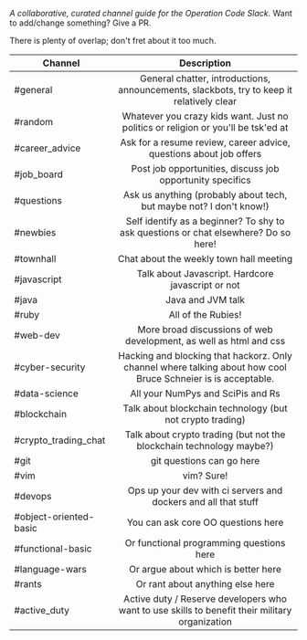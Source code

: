 *A collaborative, curated channel guide for the Operation Code Slack.* Want to add/change something? Give a PR.

There is plenty of overlap; don't fret about it too much.

| Channel | Description | 
| --------- |:--------------:|
| #general | General chatter, introductions, announcements, slackbots, try to keep it relatively clear | 
| #random | Whatever you crazy kids want. Just no politics or religion or you'll be tsk'ed at |
| #career_advice | Ask for a resume review, career advice, questions about job offers |
| #job_board | Post job opportunities, discuss job opportunity specifics |
| #questions | Ask us anything (probably about tech, but maybe not? I don't know!) |
| #newbies | Self identify as a beginner? To shy to ask questions or chat elsewhere? Do so here! |
| #townhall | Chat about the weekly town hall meeting || #dotnet | Talk about .net development |
| #javascript | Talk about Javascript. Hardcore javascript or not |
| #java | Java and JVM talk |
| #ruby | All of the Rubies! |
| #web-dev | More broad discussions of web development, as well as html and css |
| #cyber-security | Hacking and blocking that hackorz. Only channel where talking about how cool Bruce Schneier is is acceptable. |
| #data-science | All your NumPys and SciPis and Rs |
| #blockchain | Talk about blockchain technology (but not crypto trading) |
| #crypto_trading_chat | Talk about crypto trading (but not the blockchain technology maybe?) |
| #git | git questions can go here |
| #vim | vim? Sure! |
| #devops | Ops up your dev with ci servers and dockers and all that stuff |
| #object-oriented-basic | You can ask core OO questions here |
| #functional-basic | Or functional programming questions here |
| #language-wars | Or argue about which is better here |
| #rants | Or rant about anything else here |
|#active_duty | Active duty / Reserve developers who want to use skills to benefit their military organization |
